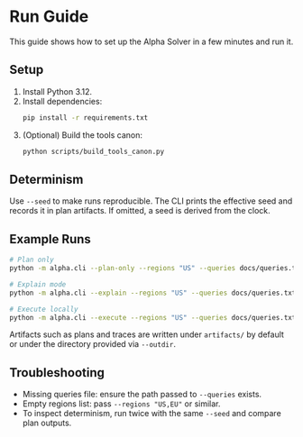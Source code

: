 # Run Guide

This guide shows how to set up the Alpha Solver in a few minutes and run it.

## Setup
1. Install Python 3.12.
2. Install dependencies:
   ```bash
   pip install -r requirements.txt
   ```
3. (Optional) Build the tools canon:
   ```bash
   python scripts/build_tools_canon.py
   ```

## Determinism
Use `--seed` to make runs reproducible. The CLI prints the effective seed and
records it in plan artifacts. If omitted, a seed is derived from the clock.

## Example Runs
```bash
# Plan only
python -m alpha.cli --plan-only --regions "US" --queries docs/queries.txt

# Explain mode
python -m alpha.cli --explain --regions "US" --queries docs/queries.txt

# Execute locally
python -m alpha.cli --execute --regions "US" --queries docs/queries.txt
```

Artifacts such as plans and traces are written under `artifacts/` by default or
under the directory provided via `--outdir`.

## Troubleshooting
- Missing queries file: ensure the path passed to `--queries` exists.
- Empty regions list: pass `--regions "US,EU"` or similar.
- To inspect determinism, run twice with the same `--seed` and compare plan
  outputs.
